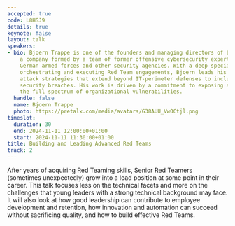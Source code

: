 ```yaml
---
accepted: true
code: L8HSJ9
details: true
keynote: false
layout: talk
speakers:
- bio: Bjoern Trappe is one of the founders and managing directors of Laokoon Security,
    a company formed by a team of former offensive cybersecurity experts from the
    German armed forces and other security agencies. With a deep specialization in
    orchestrating and executing Red Team engagements, Bjoern leads his teams in comprehensive
    attack strategies that extend beyond IT-perimeter defenses to include physical
    security breaches. His work is driven by a commitment to exposing and addressing
    the full spectrum of organizational vulnerabilities.
  handle: false
  name: Bjoern Trappe
  photo: https://pretalx.com/media/avatars/G38AUU_Vw0Ctjl.png
timeslot:
  duration: 30
  end: 2024-11-11 12:00:00+01:00
  start: 2024-11-11 11:30:00+01:00
title: Building and Leading Advanced Red Teams
track: 2
---
```


After years of acquiring Red Teaming skills, Senior Red Teamers (sometimes unexpectedly) grow into a lead position at some point in their career.
This talk focuses less on the technical facets and more on the challenges that young leaders with a strong technical background may face.
It will also look at how good leadership can contribute to employee development and retention, how innovation and automation can succeed without sacrificing quality, and how to build effective Red Teams.